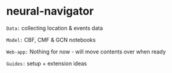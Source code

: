 # neural-navigator

`Data:` collecting location & events data

`Model:` CBF, CMF & GCN notebooks

`Web-app:` Nothing for now - will move contents over when ready

`Guides:` setup + extension ideas